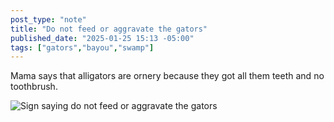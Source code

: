 ```yaml
---
post_type: "note" 
title: "Do not feed or aggravate the gators"
published_date: "2025-01-25 15:13 -05:00"
tags: ["gators","bayou","swamp"]
---
```


Mama says that alligators are ornery because they got all them teeth and no toothbrush.

![Sign saying do not feed or aggravate the gators](https://cdn.lqdev.tech/files/images/do-not-feed-aggravate-gators.png)